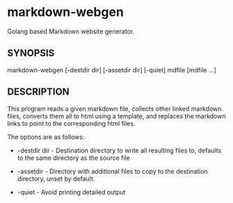 # markdown-webgen

Golang based Markdown website generator.

## SYNOPSIS

markdown-webgen [-destdir dir] [-assetdir dir] [-quiet] mdfile [mdfile ...]

## DESCRIPTION

This program reads a given markdown file, collects other linked markdown files,
converts them all to html using a template, and replaces the markdown links
to point to the corresponding html files.

The options are as follows:

 * -destdir dir - Destination directory to write all resulting files to, defaults to the same directory as the source file

 * -assetdir - Directory with additional files to copy to the destination directory, unset by default.

 * -quiet - Avoid printing detailed output

